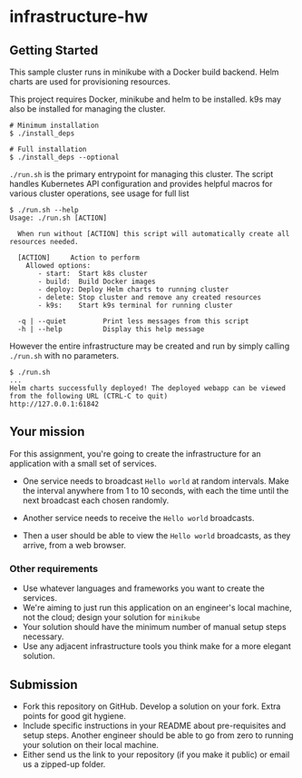 # infrastructure-hw

## Getting Started

This sample cluster runs in minikube with a Docker build backend.
Helm charts are used for provisioning resources.

This project requires Docker, minikube and helm to be installed. k9s may also be installed for managing the cluster.

```log
# Minimum installation
$ ./install_deps

# Full installation
$ ./install_deps --optional
```

`./run.sh` is the primary entrypoint for managing this cluster. The script handles Kubernetes API configuration and provides helpful
macros for various cluster operations, see usage for full list

```log
$ ./run.sh --help
Usage: ./run.sh [ACTION]

  When run without [ACTION] this script will automatically create all resources needed.

  [ACTION]     Action to perform
    Allowed options:
       - start:  Start k8s cluster
       - build:  Build Docker images
       - deploy: Deploy Helm charts to running cluster
       - delete: Stop cluster and remove any created resources
       - k9s:    Start k9s terminal for running cluster

  -q | --quiet         Print less messages from this script
  -h | --help          Display this help message
```

However the entire infrastructure may be created and run by simply calling `./run.sh` with no parameters.

```log
$ ./run.sh
...
Helm charts successfully deployed! The deployed webapp can be viewed from the following URL (CTRL-C to quit)
http://127.0.0.1:61842
```

## Your mission

For this assignment, you're going to create the infrastructure for an application with a small set of services.

- One service needs to broadcast `Hello world` at random intervals. Make the interval anywhere from 1 to 10 seconds, with each the time until the next broadcast each chosen randomly.

- Another service needs to receive the `Hello world` broadcasts.

- Then a user should be able to view the `Hello world` broadcasts, as they arrive, from a web browser.

### Other requirements

- Use whatever languages and frameworks you want to create the services.
- We're aiming to just run this application on an engineer's local machine, not the cloud; design your solution for `minikube`
- Your solution should have the minimum number of manual setup steps necessary.
- Use any adjacent infrastructure tools you think make for a more elegant solution.

## Submission

- Fork this repository on GitHub. Develop a solution on your fork. Extra points for good git hygiene.
- Include specific instructions in your README about pre-requisites and setup steps. Another engineer should be able to go from zero to running your solution on their local machine.
- Either send us the link to your repository (if you make it public) or email us a zipped-up folder.
